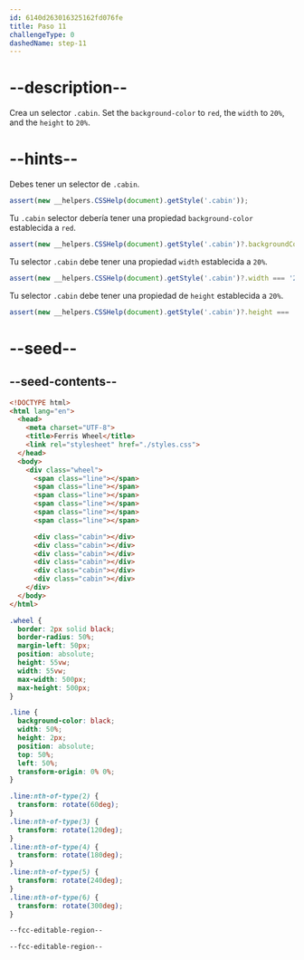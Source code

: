 ```yaml
---
id: 6140d263016325162fd076fe
title: Paso 11
challengeType: 0
dashedName: step-11
---
```


# --description--

Crea un selector `.cabin`. Set the `background-color` to `red`, the `width` to `20%`, and the `height` to `20%`.

# --hints--

Debes tener un selector de `.cabin`.

```js
assert(new __helpers.CSSHelp(document).getStyle('.cabin'));
```

Tu `.cabin` selector debería tener una propiedad `background-color` establecida a `red`.

```js
assert(new __helpers.CSSHelp(document).getStyle('.cabin')?.backgroundColor === 'red');
```

Tu selector `.cabin` debe tener una propiedad `width` establecida a `20%`.

```js
assert(new __helpers.CSSHelp(document).getStyle('.cabin')?.width === '20%');
```

Tu selector `.cabin` debe tener una propiedad de `height` establecida a `20%`.

```js
assert(new __helpers.CSSHelp(document).getStyle('.cabin')?.height === '20%');
```

# --seed--

## --seed-contents--

```html
<!DOCTYPE html>
<html lang="en">
  <head>
    <meta charset="UTF-8">
    <title>Ferris Wheel</title>
    <link rel="stylesheet" href="./styles.css">
  </head>
  <body>
    <div class="wheel">
      <span class="line"></span>
      <span class="line"></span>
      <span class="line"></span>
      <span class="line"></span>
      <span class="line"></span>
      <span class="line"></span>

      <div class="cabin"></div>
      <div class="cabin"></div>
      <div class="cabin"></div>
      <div class="cabin"></div>
      <div class="cabin"></div>
      <div class="cabin"></div>
    </div>
  </body>
</html>
```

```css
.wheel {
  border: 2px solid black;
  border-radius: 50%;
  margin-left: 50px;
  position: absolute;
  height: 55vw;
  width: 55vw;
  max-width: 500px;
  max-height: 500px;
}

.line {
  background-color: black;
  width: 50%;
  height: 2px;
  position: absolute;
  top: 50%;
  left: 50%;
  transform-origin: 0% 0%;
}

.line:nth-of-type(2) {
  transform: rotate(60deg);
}
.line:nth-of-type(3) {
  transform: rotate(120deg);
}
.line:nth-of-type(4) {
  transform: rotate(180deg);
}
.line:nth-of-type(5) {
  transform: rotate(240deg);
}
.line:nth-of-type(6) {
  transform: rotate(300deg);
}

--fcc-editable-region--

--fcc-editable-region--
```
